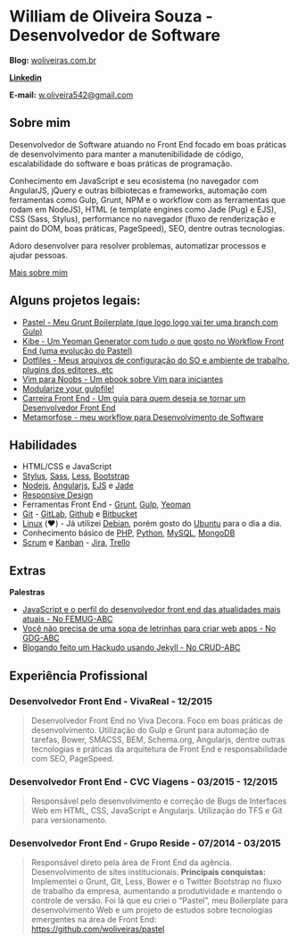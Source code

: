 # William de Oliveira Souza - Desenvolvedor de Software

**Blog:** [woliveiras.com.br](https://woliveiras.com.br)

**[Linkedin](https://linkedin.com/in/woliveira542)**

**E-mail:** w.oliveira542@gmail.com

## Sobre mim

Desenvolvedor de Software atuando no Front End focado em boas práticas de desenvolvimento para manter a manutenibilidade de código, escalabilidade do software e boas práticas de programação.

Conhecimento em JavaScript e seu ecosistema (no navegador com AngularJS, jQuery e outras bilbiotecas e frameworks, automação com ferramentas como Gulp, Grunt, NPM e o workflow com as ferramentas que rodam em NodeJS), HTML (e template engines como Jade (Pug) e EJS), CSS (Sass, Stylus), performance no navegador (fluxo de renderização e paint do DOM, boas práticas, PageSpeed), SEO, dentre outras tecnologias.

Adoro desenvolver para resolver problemas, automatizar processos e ajudar pessoas.

[Mais sobre mim](https://woliveiras.com.br/about/)

## Alguns projetos legais:

- [Pastel - Meu Grunt Boilerplate (que logo logo vai ter uma branch com Gulp)](https://github.com/woliveiras/pastel)
- [Kibe - Um Yeoman Generator com tudo o que gosto no Workflow Front End (uma evolução do Pastel)](https://www.npmjs.com/package/generator-kibe)
- [Dotfiles - Meus arquivos de configuração do SO e ambiente de trabalho, plugins dos editores, etc](https://github.com/woliveiras/configs)
- [Vim para Noobs - Um ebook sobre Vim para iniciantes](http://woliveiras.com.br/vimparanoobs/)
- [Modularize your gulpfile!](https://github.com/woliveiras/modularize-your-gulpfile)
- [Carreira Front End - Um guia para quem deseja se tornar um Desenvolvedor Front End](https://github.com/woliveiras/front-end-career)
- [Metamorfose - meu workflow para Desenvolvimento de Software](https://github.com/woliveiras/metamorfose/)

## Habilidades

* HTML/CSS e JavaScript
* [Stylus](https://learnboost.github.io/stylus/), [Sass](http://sass-lang.com/), [Less](http://lesscss.org/), [Bootstrap](http://getbootstrap.com/)
* [Nodejs](https://nodejs.org/en/), [Angularjs](https://angularjs.org/), [EJS](http://ejs.co/) e [Jade](http://jade-lang.com/)
* [Responsive Design](http://arquiteturadeinformacao.com/mobile/o-que-e-responsive-web-design/)
* Ferramentas Front End - [Grunt](http://gruntjs.com/), [Gulp](http://gulpjs.com/), [Yeoman](http://yeoman.io/)
* [Git](https://git-scm.com/) - [GitLab](https://about.gitlab.com/), [Github](https://github.com) e [Bitbucket](https://bitbucket.org/)
* [Linux](http://www.linuxfoundation.org/what-is-linux) (:heart:) - Já utilizei [Debian](https://www.debian.org/index.pt.html), porém gosto do [Ubuntu](http://http://ubuntu.com/) para o dia a dia.
* Conhecimento básico de [PHP](https://secure.php.net/), [Python](http://wiki.python.org.br/), [MySQL](https://www.mysql.com/), [MongoDB](https://www.mongodb.org/)
* [Scrum](https://www.scrum.org/) e [Kanban](http://kanbanblog.com/explained/) - [Jira](https://www.atlassian.com/software/jira), [Trello](https://trello.com/)

## Extras

**Palestras**

* [JavaScript e o perfil do desenvolvedor front end das atualidades mais atuais - No FEMUG-ABC](http://www.slideshare.net/williamoliveira542/javascript-e-o-perfil-do-desenvolvedor-front-end-das-atualidades-mais-atuais-60080893)
* [Você não precisa de uma sopa de letrinhas para criar web apps - No GDG-ABC](http://www.slideshare.net/williamoliveira542/voc-no-precisa-de-uma-sopa-de-letrinhas-para-criar-web-apps)
* [Blogando feito um Hackudo usando Jekyll - No CRUD-ABC](http://crudabc.org/crud-abc-1-conteudo/)

## Experiência Profissional

### Desenvolvedor Front End - VivaReal - 12/2015

> Desenvolvedor Front End no Viva Decora. Foco em boas práticas de desenvolvimento. Utilização do Gulp e Grunt para automação de tarefas, Bower, SMACSS, BEM, Schema.org, Angularjs, dentre outras tecnologias e práticas da arquitetura de Front End e responsabilidade com SEO, PageSpeed.

### Desenvolvedor Front End - CVC Viagens - 03/2015 - 12/2015

> Responsável pelo desenvolvimento e correção de Bugs de Interfaces Web em HTML, CSS, JavaScript e Angularjs.
Utilização do TFS e Git para versionamento.

### Desenvolvedor Front End - Grupo Reside - 07/2014 - 03/2015

> Responsável direto pela área de Front End da agência. Desenvolvimento de sites institucionais. **Principais conquistas:** Implementei o Grunt, Git, Less, Bower e o Twitter Bootstrap no fluxo de trabalho da empresa, aumentando a produtividade e mantendo o controle de versão.
Foi lá que eu criei o “Pastel”, meu Boilerplate para desenvolvimento Web e um projeto de estudos sobre tecnologias emergentes na área de Front End: https://github.com/woliveiras/pastel
